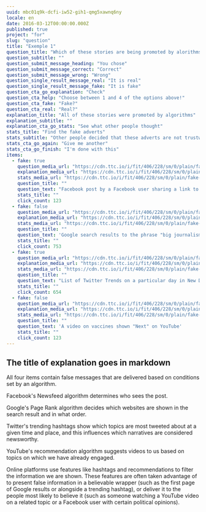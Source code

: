 ```yaml
---
uuid: mbc01q9k-dcfi-iw52-gih1-qmg5xawnq6ny
locale: en
date: 2016-03-12T00:00:00.000Z
published: true
project: "for"
slug: "question"
title: "Exemple 1"
question_title: "Which of these stories are being promoted by alorithms?"
question_subtitle: ""
question_submit_message_heading: "You chose"
question_submit_message_correct: "Correct"
question_submit_message_wrong: "Wrong"
question_single_result_message_real: "It is real"
question_single_result_message_fake: "It is fake"
question_cta_go_explanation: "Check"
question_cta_help: "Choose between 1 and 4 of the options above!"
question_cta_fake: "Fake?"
question_cta_real: "Real?"
explanation_title: "All of these stories were promoted by algorithms"
explanation_subtitle: ""
explanation_cta_go_stats: "See what other people thought"
stats_title: "Find the fake adverts"
stats_subtitle: "Other people decided that these adverts are not trustworthy"
stats_cta_go_again: "Give me another"
stats_cta_go_finish: "I'm done with this"
items:
  - fake: true
    question_media_url: "https://cdn.ttc.io/i/fit/406/228/sm/0/plain/fake-or-real-news-edition/algo1.png"
    explanation_media_url: "https://cdn.ttc.io/i/fit/406/228/sm/0/plain/fake-or-real-news-edition/algo1.png"
    stats_media_url: "https://cdn.ttc.io/i/fit/406/228/sm/0/plain/fake-or-real-news-edition/algo1.png"
    question_title: ""
    question_text: "Facebook post by a Facebook user sharing a link to a report that claims US Congresswoman Alexandra Ocasio-Cortez is pushing for a ban on motorcycles"
    stats_title: ""
    click_count: 123
  - fake: false
    question_media_url: "https://cdn.ttc.io/i/fit/406/228/sm/0/plain/fake-or-real-news-edition/algo2.png"
    explanation_media_url: "https://cdn.ttc.io/i/fit/406/228/sm/0/plain/fake-or-real-news-edition/algo2.png"
    stats_media_url: "https://cdn.ttc.io/i/fit/406/228/sm/0/plain/fake-or-real-news-edition/algo2.png"
    question_title: ""
    question_text: 'Google search results to the phrase "big journalism"'
    stats_title: ""
    click_count: 753
  - fake: true
    question_media_url: "https://cdn.ttc.io/i/fit/406/228/sm/0/plain/fake-or-real-news-edition/algo3.jpg"
    explanation_media_url: "https://cdn.ttc.io/i/fit/406/228/sm/0/plain/fake-or-real-news-edition/algo3.jpg"
    stats_media_url: "https://cdn.ttc.io/i/fit/406/228/sm/0/plain/fake-or-real-news-edition/algo3.jpg"
    question_title: ""
    question_text: "List of Twitter Trends on a particular day in New Delhi with #LeftAttacksJNU4."
    stats_title: ""
    click_count: 654
  - fake: false
    question_media_url: "https://cdn.ttc.io/i/fit/406/228/sm/0/plain/fake-or-real-news-edition/algo4.jpg"
    explanation_media_url: "https://cdn.ttc.io/i/fit/406/228/sm/0/plain/fake-or-real-news-edition/algo4.jpg"
    stats_media_url: "https://cdn.ttc.io/i/fit/406/228/sm/0/plain/fake-or-real-news-edition/algo4.jpg"
    question_title: ""
    question_text: 'A video on vaccines shown "Next" on YouTube'
    stats_title: ""
    click_count: 123
---
```

## The title of explanation goes in markdown

All four items contain false messages that are delivered based on conditions set by an algorithm.

Facebook's Newsfeed algorithm determines who sees the post.

Google's Page Rank algorithm decides which websites are shown in the search result and in what order.

Twitter's trending hashtags show which topics are most tweeted about at a given time and place, and this influences which narratives are considered newsworthy.

YouTube's recommendation algorithm suggests videos to us based on topics on which we have already engaged.

Online platforms use features like hashtags and recommendations to filter the information we are shown. These features are often taken advantage of to present false information in a believable wrapper (such as the first page of Google results or alongside a trending hashtag), or deliver it to the people most likely to believe it (such as someone watching a YouTube video on a related topic or  a Facebook user with certain political opinions).
